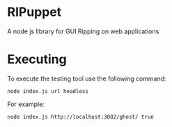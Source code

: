# RIPuppet

A node js library for GUI Ripping on web applications

# Executing

To execute the testing tool use the following command:

```
node index.js url headless

```

For example:

```
node index.js http://localhost:3002/ghost/ true

```
